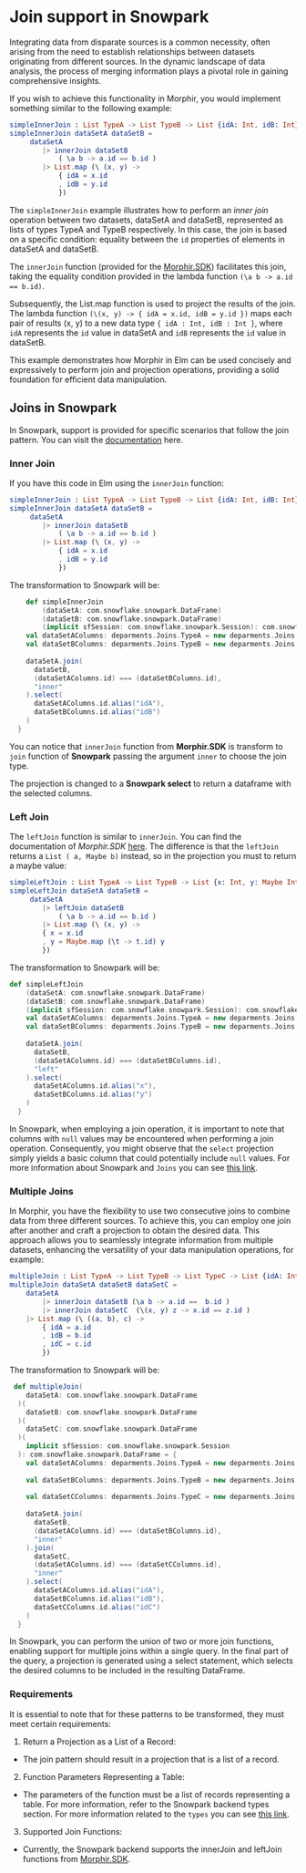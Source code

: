 # Join support in Snowpark

Integrating data from disparate sources is a common necessity, often arising from the need to establish relationships between datasets originating from different sources. In the dynamic landscape of data analysis, the process of merging information plays a pivotal role in gaining comprehensive insights.

If you wish to achieve this functionality in Morphir, you would implement something similar to the following example:

```elm
simpleInnerJoin : List TypeA -> List TypeB -> List {idA: Int, idB: Int}
simpleInnerJoin dataSetA dataSetB =
     dataSetA
        |> innerJoin dataSetB
            ( \a b -> a.id == b.id )
        |> List.map (\ (x, y) -> 
            { idA = x.id
            , idB = y.id
            })
```

The `simpleInnerJoin` example illustrates how to perform an *inner join* operation between two datasets, dataSetA and dataSetB, represented as lists of types TypeA and TypeB respectively. In this case, the join is based on a specific condition: equality between the `id` properties of elements in dataSetA and dataSetB.

The `innerJoin` function (provided for the [Morphir.SDK](https://package.elm-lang.org/packages/finos/morphir-elm/latest/Morphir-SDK-List#innerJoin)) facilitates this join, taking the equality condition provided in the lambda function `(\a b -> a.id == b.id)`.

Subsequently, the List.map function is used to project the results of the join. The lambda function `(\(x, y) -> { idA = x.id, idB = y.id })` maps each pair of results (x, y) to a new data type `{ idA : Int, idB : Int }`, where `idA` represents the `id` value in dataSetA and `idB` represents the `id` value in dataSetB.

This example demonstrates how Morphir in Elm can be used concisely and expressively to perform join and projection operations, providing a solid foundation for efficient data manipulation.

## Joins in Snowpark

In Snowpark, support is provided for specific scenarios that follow the join pattern. You can visit the [documentation](https://docs.snowflake.com/en/developer-guide/snowpark/scala/working-with-dataframes#joining-dataframes) here.

### Inner Join

If you have this code in Elm using the `innerJoin` function:

```elm
simpleInnerJoin : List TypeA -> List TypeB -> List {idA: Int, idB: Int}
simpleInnerJoin dataSetA dataSetB =
     dataSetA
        |> innerJoin dataSetB
            ( \a b -> a.id == b.id )
        |> List.map (\ (x, y) -> 
            { idA = x.id
            , idB = y.id
            })
```

The transformation to Snowpark will be:

```Scala
    def simpleInnerJoin
        (dataSetA: com.snowflake.snowpark.DataFrame)
        (dataSetB: com.snowflake.snowpark.DataFrame)
        (implicit sfSession: com.snowflake.snowpark.Session): com.snowflake.snowpark.DataFrame = {
    val dataSetAColumns: deparments.Joins.TypeA = new deparments.Joins.TypeAWrapper(dataSetA)    
    val dataSetBColumns: deparments.Joins.TypeB = new deparments.Joins.TypeBWrapper(dataSetB)
    
    dataSetA.join(
      dataSetB,
      (dataSetAColumns.id) === (dataSetBColumns.id),
      "inner"
    ).select(
      dataSetAColumns.id.alias("idA"),
      dataSetBColumns.id.alias("idB")
    )
  }
```

You can notice that `innerJoin` function from **Morphir.SDK** is transform to `join` function of **Snowpark** passing the argument `inner` to choose the join type.

The projection is changed to a **Snowpark select** to return a dataframe with the selected columns.

### Left Join

The `leftJoin` function is similar to `innerJoin`. You can find the documentation of *Morphir.SDK* [here](https://package.elm-lang.org/packages/finos/morphir-elm/latest/Morphir-SDK-List#leftJoin). The difference is that the `leftJoin` returns a `List ( a, Maybe b)` instead, so in the projection you must to return a maybe value:

```elm
simpleLeftJoin : List TypeA -> List TypeB -> List {x: Int, y: Maybe Int}
simpleLeftJoin dataSetA dataSetB =
     dataSetA
        |> leftJoin dataSetB
            ( \a b -> a.id == b.id )
        |> List.map (\ (x, y) ->
        { x = x.id
        , y = Maybe.map (\t -> t.id) y
        })
```

The transformation to Snowpark will be:

```Scala
def simpleLeftJoin
    (dataSetA: com.snowflake.snowpark.DataFrame)
    (dataSetB: com.snowflake.snowpark.DataFrame)
    (implicit sfSession: com.snowflake.snowpark.Session): com.snowflake.snowpark.DataFrame = {
    val dataSetAColumns: deparments.Joins.TypeA = new deparments.Joins.TypeAWrapper(dataSetA)
    val dataSetBColumns: deparments.Joins.TypeB = new deparments.Joins.TypeBWrapper(dataSetB)
    
    dataSetA.join(
      dataSetB,
      (dataSetAColumns.id) === (dataSetBColumns.id),
      "left"
    ).select(
      dataSetAColumns.id.alias("x"),
      dataSetBColumns.id.alias("y")
    )
  }
```

In Snowpark, when employing a join operation, it is important to note that columns with `null` values may be encountered when performing a join operation. Consequently, you might observe that the `select` projection simply yields a basic column that could potentially include `null` values. For more information about Snowpark and `Joins` you can see [this link](https://docs.snowflake.com/en/developer-guide/snowpark/scala/working-with-dataframes#joining-dataframes).

### Multiple Joins

In Morphir, you have the flexibility to use two consecutive joins to combine data from three different sources. To achieve this, you can employ one join after another and craft a projection to obtain the desired data. This approach allows you to seamlessly integrate information from multiple datasets, enhancing the versatility of your data manipulation operations, for example:

```elm
multipleJoin : List TypeA -> List TypeB -> List TypeC -> List {idA: Int, idB: Int, idC: Int}
multipleJoin dataSetA dataSetB dataSetC = 
    dataSetA 
        |> innerJoin dataSetB (\a b -> a.id ==  b.id ) 
        |> innerJoin dataSetC  (\(x, y) z -> x.id == z.id )
    |> List.map (\ ((a, b), c) ->
        { idA = a.id
        , idB = b.id
        , idC = c.id
        })
```

The transformation to Snowpark will be:

```Scala
 def multipleJoin(
    dataSetA: com.snowflake.snowpark.DataFrame
  )(
    dataSetB: com.snowflake.snowpark.DataFrame
  )(
    dataSetC: com.snowflake.snowpark.DataFrame
  )(
    implicit sfSession: com.snowflake.snowpark.Session
  ): com.snowflake.snowpark.DataFrame = {
    val dataSetAColumns: deparments.Joins.TypeA = new deparments.Joins.TypeAWrapper(dataSetA)
    
    val dataSetBColumns: deparments.Joins.TypeB = new deparments.Joins.TypeBWrapper(dataSetB)
    
    val dataSetCColumns: deparments.Joins.TypeC = new deparments.Joins.TypeCWrapper(dataSetC)
    
    dataSetA.join(
      dataSetB,
      (dataSetAColumns.id) === (dataSetBColumns.id),
      "inner"
    ).join(
      dataSetC,
      (dataSetAColumns.id) === (dataSetCColumns.id),
      "inner"
    ).select(
      dataSetAColumns.id.alias("idA"),
      dataSetBColumns.id.alias("idB"),
      dataSetCColumns.id.alias("idC")
    )
  }
```

In Snowpark, you can perform the union of two or more join functions, enabling support for multiple joins within a single query. In the final part of the query, a projection is generated using a select statement, which selects the desired columns to be included in the resulting DataFrame.

### Requirements 

It is essential to note that for these patterns to be transformed, they must meet certain requirements:

1. Return a Projection as a List of a Record:
    
- The join pattern should result in a projection that is a list of a record.

2. Function Parameters Representing a Table:
    
- The parameters of the function must be a list of records representing a table. For more information, refer to the Snowpark backend types section. For more information related to the `types` you can see [this link](snowpark-backend-types.md).

3. Supported Join Functions:
    
- Currently, the Snowpark backend supports the innerJoin and leftJoin functions from [Morphir.SDK](https://package.elm-lang.org/packages/finos/morphir-elm/latest/Morphir-SDK-List#leftJoin).